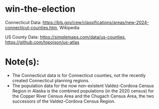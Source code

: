 # win-the-election

Connecticut Data: https://bls.gov/cew/classifications/areas/new-2024-connecticut-counties.htm, Wikipedia

US County Data: https://simplemaps.com/data/us-counties, https://github.com/topojson/us-atlas

# Note(s): 
- The Connecticut data is for Connecticut counties, not the recently created Connecticut planning regions.
- The population data for the now non-existent Valdez-Cordova Census Region in Alaska is the combined populations (in the 2020 census) for the Copper River Census Area and the Chugach Census Area, the two successors of the Valdez-Cordova Census Region.
